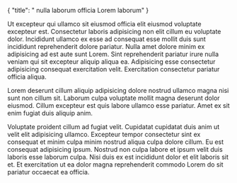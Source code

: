 {
  "title": " nulla laborum officia Lorem laborum"
}

Ut excepteur qui ullamco sit eiusmod officia elit eiusmod voluptate excepteur est. Consectetur laboris adipisicing non elit cillum eu voluptate dolor. Incididunt ullamco ex esse ad consequat esse mollit duis sunt incididunt reprehenderit dolore pariatur. Nulla amet dolore minim ex adipisicing ad est aute sunt Lorem. Sint reprehenderit pariatur irure nulla veniam qui sit excepteur aliquip aliqua ea. Adipisicing esse consectetur adipisicing consequat exercitation velit. Exercitation consectetur pariatur officia aliqua.

Lorem deserunt cillum aliquip adipisicing dolore nostrud ullamco magna nisi sunt non cillum sit. Laborum culpa voluptate mollit magna deserunt dolor eiusmod. Cillum excepteur est quis labore ullamco esse pariatur. Amet ex sit enim fugiat duis aliquip anim.

Voluptate proident cillum ad fugiat velit. Cupidatat cupidatat duis anim ut velit elit adipisicing ullamco. Excepteur tempor consectetur sint ex consequat et minim culpa minim nostrud aliqua culpa dolore cillum. Eu est consequat adipisicing ipsum. Nostrud non culpa labore et ipsum velit duis laboris esse laborum culpa. Nisi duis ex est incididunt dolor et elit laboris sit et. Et exercitation ut ea dolor magna reprehenderit commodo Lorem do sit pariatur occaecat ea officia.